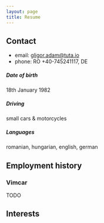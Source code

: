 ```yaml
---
layout: page
title: Resume
---
```


## Contact

- email: gligor.adam@tuta.io
- phone: RO +40-745241117, DE 

##### Date of birth 

18th January 1982

##### Driving 

small cars & motorcycles

##### Languages

romanian, hungarian, english, german


## Employment history

### Vimcar

TODO

## Interests
